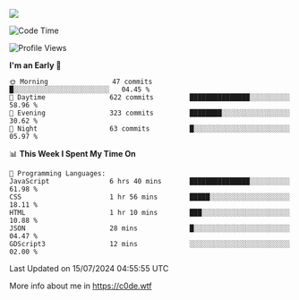 <a href="https://wakatime.com"><img src="https://wakatime.com/share/@c0dezin/b7f18a7c-ab3a-40b8-8bc7-b1b7bf71f1d6.svg" /></a>

<!--START_SECTION:waka-->
![Code Time](http://img.shields.io/badge/Code%20Time-72%20hrs%207%20mins-blue)

![Profile Views](http://img.shields.io/badge/Profile%20Views-0-blue)

**I'm an Early 🐤** 

```text
🌞 Morning                47 commits          █░░░░░░░░░░░░░░░░░░░░░░░░   04.45 % 
🌆 Daytime                622 commits         ███████████████░░░░░░░░░░   58.96 % 
🌃 Evening                323 commits         ████████░░░░░░░░░░░░░░░░░   30.62 % 
🌙 Night                  63 commits          █░░░░░░░░░░░░░░░░░░░░░░░░   05.97 % 
```


📊 **This Week I Spent My Time On** 

```text
💬 Programming Languages: 
JavaScript               6 hrs 40 mins       ███████████████░░░░░░░░░░   61.98 % 
CSS                      1 hr 56 mins        █████░░░░░░░░░░░░░░░░░░░░   18.11 % 
HTML                     1 hr 10 mins        ███░░░░░░░░░░░░░░░░░░░░░░   10.88 % 
JSON                     28 mins             █░░░░░░░░░░░░░░░░░░░░░░░░   04.47 % 
GDScript3                12 mins             ░░░░░░░░░░░░░░░░░░░░░░░░░   02.00 % 
```


 Last Updated on 15/07/2024 04:55:55 UTC
<!--END_SECTION:waka-->

More info about me in https://c0de.wtf
